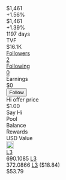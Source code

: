 <div class="HeaderInfo_totalAssetInner__HyrdC HeaderInfo_curveEnable__HVRYq">$1,461<div class="HeaderInfo_changeInfo__fJunm"><span class="HeaderInfo_changePercent__0ze+J">+1.56%</span><span class="Tips_tips__r0qbI AssetReportIcon_reportIcon__4QOHU"></span></div></div>

<div class="HeaderInfo_totalAssetInner__HyrdC HeaderInfo_curveEnable__HVRYq">$1,461<div class="HeaderInfo_changeInfo__fJunm"><span class="HeaderInfo_changePercent__0ze+J">+1.39%</span><span class="Tips_tips__r0qbI AssetReportIcon_reportIcon__4QOHU"></span></div></div>

<div class="db-user-tag is-age"><img src="https://assets.debank.com/static/media/age.a02a9578b59e5b75b1b66b56520a954b.svg" alt="" class="db-user-tag-icon">1197 days</div>

<div class="HeaderInfo_userInfoContainer__MTsXc"><div class="HeaderInfo_leftContent__YRAB+"><div class="HeaderInfo_infoItem__Wv-61"><div class="HeaderInfo_title__fBOuq">TVF<span class="Tips_tips__r0qbI"></span></div><div class="HeaderInfo_value__7Nj3p">$16.1K</div></div><a class="HeaderInfo_infoItem__Wv-61" href="/profile/0x1d014371800dd8c97c1fe682ca7b30dafb16ea9a/follower"><div class="HeaderInfo_title__fBOuq">Followers</div><div class="HeaderInfo_value__7Nj3p">2</div></a><a class="HeaderInfo_infoItem__Wv-61" href="/profile/0x1d014371800dd8c97c1fe682ca7b30dafb16ea9a/following"><div class="HeaderInfo_title__fBOuq">Following</div><div class="HeaderInfo_value__7Nj3p">0</div></a><div class="HeaderInfo_infoItem__Wv-61"><div class="HeaderInfo_title__fBOuq">Earnings<span class="Tips_tips__r0qbI"></span></div><div class="HeaderInfo_value__7Nj3p">$0</div></div><button class="Button_button__ufG7+ Button_is_primary__xv+n5 Button_is_ghost__ialgT FollowButton_followBtn__I1dri FollowButton_gradient__w0Fc5 HeaderInfo_followBtn__lNu69" aria-disabled="false"><div class="FollowButton_followBtnInner__XNYJh">Follow</div></button><div class="HeaderInfo_divider__13UBU"></div><div class="HeaderInfo_infoItem__Wv-61"><div class="HeaderInfo_title__fBOuq">Hi offer price<span class="Tips_tips__r0qbI"></span></div><div class="HeaderInfo_value__7Nj3p">$1.00</div></div><div class="HeaderInfo_sayHiBtn__IWO+C">Say Hi</div></div></div>


<div class="Panel_card__1vXt+"><div><div class="table_header__onfbK flex_flexRow__y0UR2 "><div><span>Pool</span></div><div><span>Balance</span></div><div><span>Rewards</span></div><div><span>USD Value</span></div></div><div class="table_content__53NAZ"><div class="table_contentRow__Mi3k5 flex_flexRow__y0UR2 "><div><span><div title="" class="Flex_flex__KFQty Flex_flexRow__jNYOK LabelWithIcon_container__-yKOy"><div class="tokenIcons" style="width: 26px;"><div style="left: 0px;"><img src="https://static.debank.com/image/eth_token/logo_url/0x88909d489678dd17aa6d9609f89b0419bf78fd9a/d20894519040378c045116eb6825c2a9.png" style="width: 20px; height: 20px;"></div></div><div class=""><a class="utils_detailLink__XnB7N" target="_blank" href="/token/eth/0x88909d489678dd17aa6d9609f89b0419bf78fd9a">L3</a></div></div></span></div><div><span><div style="margin-top: 0px;">690.1085 <a class="utils_detailLink__XnB7N" target="_blank" href="/token/eth/0x88909d489678dd17aa6d9609f89b0419bf78fd9a">L3</a> </div></span></div><div><span><div style="margin-top: 0px;">372.0866 <a class="utils_detailLink__XnB7N" target="_blank" href="/token/eth/0x88909d489678dd17aa6d9609f89b0419bf78fd9a">L3</a> ($18.84)</div></span></div><div><span>$53.79</span></div></div> </div></div></div>